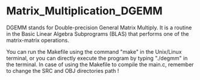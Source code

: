 # Matrix_Multiplication_DGEMM

DGEMM stands for Double-precision General Matrix Multiply. It is a routine in the Basic Linear Algebra Subprograms (BLAS) that performs one of the matrix-matrix operations.

You can run the Makefile using the command "make" in the Unix/Linux terminal, or you can directly execute the program by typing "./degmm" in the terminal.
In case of using the Makefile to compile the main.c, remember to change the SRC and OBJ directories path !
